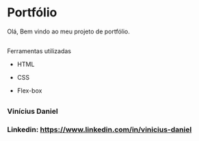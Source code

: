 # Portfólio 

Olá, Bem vindo ao meu projeto de portfólio.

##

Ferramentas utilizadas

* HTML

* CSS

* Flex-box

##

### Vinícius Daniel

### Linkedin: https://www.linkedin.com/in/vinicius-daniel
